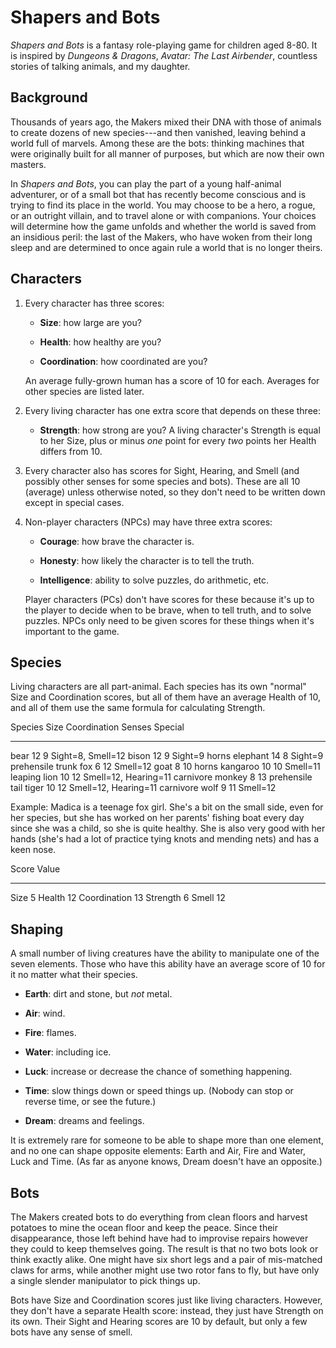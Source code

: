 # Shapers and Bots

*Shapers and Bots* is a fantasy role-playing game for children aged 8-80.
It is inspired by *Dungeons & Dragons*,
*Avatar: The Last Airbender*,
countless stories of talking animals,
and my daughter.

## Background

Thousands of years ago,
the Makers mixed their DNA with those of animals
to create dozens of new species---and then vanished,
leaving behind a world full of marvels.
Among these are the bots:
thinking machines that were originally built for all manner of purposes,
but which are now their own masters.

In *Shapers and Bots*,
you can play the part of a young half-animal adventurer,
or of a small bot that has recently become conscious
and is trying to find its place in the world.
You may choose to be a hero, a rogue, or an outright villain,
and to travel alone or with companions.
Your choices will determine how the game unfolds
and whether the world is saved from an insidious peril:
the last of the Makers,
who have woken from their long sleep
and are determined to once again rule a world that is no longer theirs.

## Characters

1. Every character has three scores:

   * **Size**: how large are you?

   * **Health**: how healthy are you?

   * **Coordination**: how coordinated are you?

   An average fully-grown human has a score of 10 for each.
   Averages for other species are listed later.

2. Every living character has one extra score that depends on these three:

   * **Strength**: how strong are you?
     A living character's Strength is equal to her Size,
     plus or minus *one* point for every *two* points her Health differs from 10.

3. Every character also has scores for Sight, Hearing, and Smell
   (and possibly other senses for some species and bots).
   These are all 10 (average) unless otherwise noted,
   so they don't need to be written down except in special cases.

4. Non-player characters (NPCs) may have three extra scores:

   * **Courage**: how brave the character is.

   * **Honesty**: how likely the character is to tell the truth.

   * **Intelligence**: ability to solve puzzles, do arithmetic, etc.

   Player characters (PCs) don't have scores for these
   because it's up to the player to decide when to be brave,
   when to tell truth,
   and to solve puzzles.
   NPCs only need to be given scores for these things
   when it's important to the game.

## Species

Living characters are all part-animal.
Each species has its own "normal" Size and Coordination scores,
but all of them have an average Health of 10,
and all of them use the same formula for calculating Strength.

Species   Size   Coordination   Senses                Special
-------  -----  -------------  -------                -------
bear        12              9   Sight=8, Smell=12
bison       12              9   Sight=9               horns
elephant    14              8   Sight=9               prehensile trunk
fox          6             12   Smell=12
goat         8             10                         horns
kangaroo    10             10   Smell=11              leaping
lion        10             12   Smell=12, Hearing=11  carnivore
monkey       8             13                         prehensile tail
tiger       10             12   Smell=12, Hearing=11  carnivore
wolf         9             11   Smell=12

Example:
Madica is a teenage fox girl.
She's a bit on the small side,
even for her species,
but she has worked on her parents' fishing boat every day since she was a child,
so she is quite healthy.
She is also very good with her hands
(she's had a lot of practice tying knots and mending nets)
and has a keen nose.

Score         Value
-----        ------
Size              5
Health           12
Coordination     13
Strength          6
Smell            12

## Shaping

A small number of living creatures have the ability to manipulate one of the seven elements.
Those who have this ability have an average score of 10 for it
no matter what their species.

*  **Earth**: dirt and stone, but *not* metal.

*  **Air**: wind.

*  **Fire**: flames.

*  **Water**: including ice.

*  **Luck**: increase or decrease the chance of something happening.

*  **Time**: slow things down or speed things up.  (Nobody can stop or reverse time, or see the future.)

*  **Dream**: dreams and feelings.

It is extremely rare for someone to be able to shape more than one element,
and no one can shape opposite elements:
Earth and Air,
Fire and Water,
Luck and Time.
(As far as anyone knows,
Dream doesn't have an opposite.)

## Bots

The Makers created bots to do everything from clean floors and harvest potatoes
to mine the ocean floor and keep the peace.
Since their disappearance,
those left behind have had to improvise repairs however they could
to keep themselves going.
The result is that no two bots look or think exactly alike.
One might have six short legs and a pair of mis-matched claws for arms,
while another might use two rotor fans to fly,
but have only a single slender manipulator to pick things up.

Bots have Size and Coordination scores just like living characters.
However,
they don't have a separate Health score:
instead,
they just have Strength on its own.
Their Sight and Hearing scores are 10 by default,
but only a few bots have any sense of smell.
